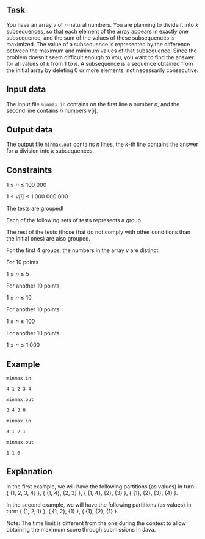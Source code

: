 ## Task

You have an array $v$ of $n$ natural numbers. You are planning to divide it into $k$ subsequences, so that each element of the array appears in exactly one subsequence, and the sum of the values of these subsequences is maximized. The value of a subsequence is represented by the difference between the maximum and minimum values of that subsequence. Since the problem doesn't seem difficult enough to you, you want to find the answer for all values of $k$ from $1$ to $n$. A subsequence is a sequence obtained from the initial array by deleting $0$ or more elements, not necessarily consecutive.

## Input data

The input file `minmax.in` contains on the first line a number $n$, and the second line contains $n$ numbers $v[i]$. 

## Output data

The output file `minmax.out` contains $n$ lines, the $k$-th line contains the answer for a division into $k$ subsequences. 

## Constraints

$1 \leq n \leq 100\ 000$

$1 \leq v[i] \leq 1\ 000\ 000\ 000$

The tests are grouped!

Each of the following sets of tests represents a group.

The rest of the tests (those that do not comply with other conditions than the initial ones) are also grouped.

For the first 4 groups, the numbers in the array $v$ are distinct.

For 10 points

$1 \leq n \leq 5$

For another 10 points,

$1 \leq n \leq 10$

For another 10 points

$1 \leq n \leq 100$

For another 10 points

$1 \leq n \leq 1\ 000$

## Example

`minmax.in`

`
4
1 2 3 4
`

`minmax.out`

`
3
4
3
0
`

`minmax.in`

`
3
1 2 1
`

`minmax.out`

`
1
1
0
`

## Explanation

In the first example, we will have the following partitions (as values) in turn: { {1, 2, 3, 4} }, { {1, 4}, {2, 3} }, { {1, 4}, {2}, {3} }, { {1}, {2}, {3}, {4} }.

In the second example, we will have the following partitions (as values) in turn: { {1, 2, 1} }, { {1, 2}, {1} }, { {1}, {2}, {1} }.

Note: The time limit is different from the one during the contest to allow obtaining the maximum score through submissions in Java.